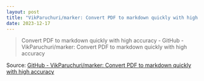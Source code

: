 ```yaml
---
layout: post
title: "VikParuchuri/marker: Convert PDF to markdown quickly with high accuracy"
date: 2023-12-17
---
```


> Convert PDF to markdown quickly with high accuracy - GitHub - VikParuchuri/marker: Convert PDF to markdown quickly with high accuracy

Source: [GitHub - VikParuchuri/marker: Convert PDF to markdown quickly with high accuracy](https://github.com/VikParuchuri/marker)
